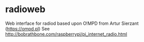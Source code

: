 # radioweb
 Web interface for radiod based upon O!MPD from Artur Sierzant (https://ompd.pl)
 See http://bobrathbone.com/raspberrypi/pi_internet_radio.html
